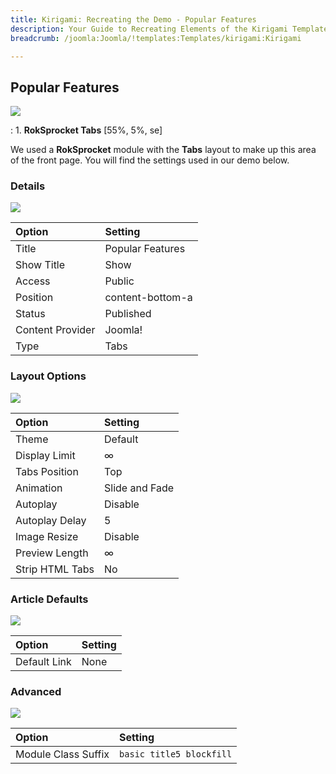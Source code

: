 ```yaml
---
title: Kirigami: Recreating the Demo - Popular Features
description: Your Guide to Recreating Elements of the Kirigami Template for Joomla
breadcrumb: /joomla:Joomla/!templates:Templates/kirigami:Kirigami

---
```


Popular Features
-----
![][demo]

:   1. **RokSprocket Tabs** [55%, 5%, se]

We used a **RokSprocket** module with the **Tabs** layout to make up this area of the front page. You will find the settings used in our demo below.

### Details
![][demo2]

| Option           | Setting          |  
| :--------------- | :--------------- |  
| Title            | Popular Features |  
| Show Title       | Show             |  
| Access           | Public           |  
| Position         | content-bottom-a |  
| Status           | Published        |  
| Content Provider | Joomla!          |  
| Type             | Tabs             |  

### Layout Options
![][demo3]

| Option          | Setting        |  
| :-------------- | :------------- |  
| Theme           | Default        |  
| Display Limit   | ∞              | 
| Tabs Position   | Top            |  
| Animation       | Slide and Fade |  
| Autoplay        | Disable        |  
| Autoplay Delay  | 5              |  
| Image Resize    | Disable        | 
| Preview Length  | ∞              |  
| Strip HTML Tabs | No             |

### Article Defaults
![][demo4]

| Option       | Setting |  
| :----------- | :------ |  
| Default Link | None    |  

### Advanced
![][demo5]

| Option              | Setting                  |  
| :------------------ | :----------------------- |  
| Module Class Suffix | `basic title5 blockfill` |  

[demo]: assets/demo_5.jpeg
[demo2]: assets/tabs_1.jpeg
[demo3]: assets/tabs_2.jpeg
[demo4]: assets/tabs_3.jpeg
[demo5]: assets/tabs_4.jpeg
